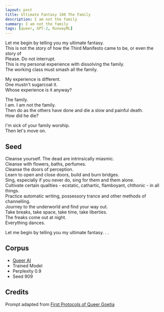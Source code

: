```yaml
---
layout: post
title: Ultimate Fantasy 108 The Family
description: I am not the family
summary: I am not the family
tags: [queer, GPT-2, RunwayML]
---
```


Let me begin by telling you my ultimate fantasy.<br/>
This is not the story of how the Third Manifesto came to be, or even the story of<br/>
Please. Do not interrupt.<br/>
This is my personal experience with dissolving the family.<br/>
The working class must smash all the family.<br/>

My experience is different.<br/>
One mustn't sugarcoat it.<br/>
Whose experience is it anyway?

The family.<br/>
I am. I am not the family.<br/>
Then do as the others have done and die a slow and painful death.<br/>
How did he die?

I'm sick of your family worship.<br/>
Then let's move on.


## Seed

Cleanse yourself. The dead are intrinsically miasmic.<br/>
Cleanse with flowers, baths, perfumes.<br/>
Cleanse the doors of perception.<br/>
Learn to open and close doors, build and burn bridges.<br/>
Sing, especially if you never do, sing for them and them alone.<br/>
Cultivate certain qualities - ecstatic, cathartic, flamboyant, chthonic - in all things.<br/>
Practice automatic writing, possessory trance and other methods of channelling.<br/>
Journey to the underworld and find your way out.<br/>
Take breaks, take space, take time, take liberties.<br/>
The freaks come out at night.<br/>
Everything dances.

Let me begin by telling you my ultimate fantasy. . .

## Corpus

- [Queer AI](/queerai)
- Trained Model
- Perplexity 0.9
- Seed 909

## Credits

Prompt adapted from [First Protocols of Queer Goetia](https://theanarchistlibrary.org/library/anonymous-first-protocols-of-queer-goetia)

